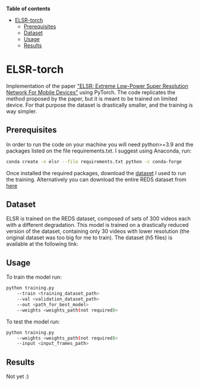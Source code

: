 **Table of contents**

- [ELSR-torch](#elsr-torch)
  * [Prerequisites](#prerequisites)
  * [Dataset](#dataset)
  * [Usage](#usage)
  * [Results](#results)

# ELSR-torch
Implementation of the paper ["ELSR: Extreme Low-Power Super Resolution Network For Mobile Devices"](https://arxiv.org/abs/2208.14600) using PyTorch. The code replicates the method proposed by the paper, but it is meant to be trained on limited device. For that purpose the dataset is drastically smaller, and the training is way simpler.

## Prerequisites
In order to run the code on your machine you will need python>=3.9 and the packages listed on the file requirements.txt. I suggest using Anaconda, run:
```bash
conda create -n elsr --file requirements.txt python -c conda-forge
```
Once installed the required packages, download the [dataset]() I used to run the training. Alternatively you can download the entire REDS dataset from [here](https://seungjunnah.github.io/Datasets/reds.html)

## Dataset
ELSR is trained on the REDS dataset, composed of sets of 300 videos each with a different degradation. This model is trained on a drastically reduced version of the dataset, containing only 30 videos with lower resolution (the original dataset was too big for me to train). The dataset (h5 files) is available at the following link: []()

## Usage
To train the model run:
```bash
python training.py
	--train <training_dataset_path>
	--val <validation_dataset_path>
	--out <path_for_best_model>
	--weights <weights_path(not required)>
```
To test the model run:
```bash
python training.py
	--weights <weights_path(not required)>
	--input <input_frames_path>
```

## Results
Not yet :)